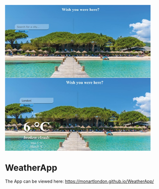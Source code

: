<img align="center" src="https://github.com/monartlondon/WeatherApp/blob/main/WA1.png" height="240" width="480">
<img align="center" src="https://github.com/monartlondon/WeatherApp/blob/main/WA2.png" height="240" width="480">

# WeatherApp
The App can be viewed here: https://monartlondon.github.io/WeatherApp/

